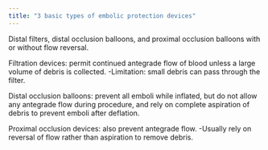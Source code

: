 ```yaml
---
title: "3 basic types of embolic protection devices"
---
```

Distal filters, distal occlusion balloons, and proximal occlusion balloons with or without flow reversal.

Filtration devices: permit continued antegrade flow of blood unless a large volume of debris is collected.
-Limitation: small debris can pass through the filter.

Distal occlusion balloons: prevent all emboli while inflated, but do not allow any antegrade flow during procedure, and rely on complete aspiration of debris to prevent emboli after deflation.

Proximal occlusion devices: also prevent antegrade flow.
-Usually rely on reversal of flow rather than aspiration to remove debris.

